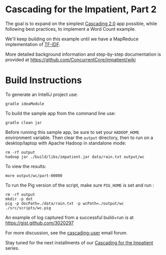 Cascading for the Impatient, Part 2
===================================
The goal is to expand on the simplest [Cascading 2.0](http://www.cascading.org/) app possible, while following best practices, to implement a Word Count example.

We'll keep building on this example until we have a MapReduce implementation of [TF-IDF](http://en.wikipedia.org/wiki/Tf*idf).

More detailed background information and step-by-step documentation is provided at https://github.com/ConcurrentCore/impatient/wiki

Build Instructions
==================
To generate an IntelliJ project use:

    gradle ideaModule

To build the sample app from the command line use:

    gradle clean jar

Before running this sample app, be sure to set your `HADOOP_HOME` environment variable. Then clear the `output` directory, then to run on a desktop/laptop with Apache Hadoop in standalone mode:

    rm -rf output
    hadoop jar ./build/libs/impatient.jar data/rain.txt output/wc

To view the results:

    more output/wc/part-00000

To run the Pig version of the script, make sure `PIG_HOME` is set and run :

    rm -rf output
    mkdir -p dot
    pig -p docPath=./data/rain.txt -p wcPath=./output/wc ./src/scripts/wc.pig

An example of log captured from a successful build+run is at https://gist.github.com/3020297

For more discussion, see the [cascading-user](https://groups.google.com/forum/?fromgroups#!forum/cascading-user) email forum.

Stay tuned for the next installments of our [Cascading for the Impatient](http://www.cascading.org/category/impatient/) series.
